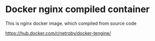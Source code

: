 # Docker nginx compiled container

This is nginx docker image. which compiled from source code


https://hub.docker.com/r/netroby/docker-tengine/
